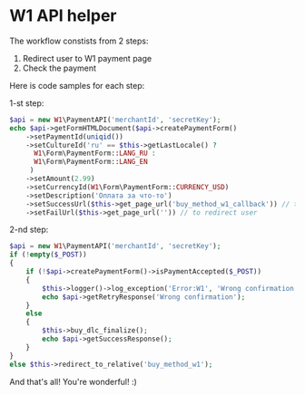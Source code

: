 # W1 API helper

The workflow constists from 2 steps:

1. Redirect user to W1 payment page
2. Check the payment

Here is code samples for each step:

1-st step:
```php
$api = new W1\PaymentAPI('merchantId', 'secretKey');
echo $api->getFormHTMLDocument($api->createPaymentForm()
	->setPaymentId(uniqid())
	->setCultureId('ru' == $this->getLastLocale() ? 
  	  W1\Form\PaymentForm::LANG_RU : 
  	  W1\Form\PaymentForm::LANG_EN
	 )
	->setAmount(2.99)
	->setCurrencyId(W1\Form\PaymentForm::CURRENCY_USD)
	->setDescription('Оплата за что-то')
	->setSuccessUrl($this->get_page_url('buy_method_w1_callback')) // to redirect user
	->setFailUrl($this->get_page_url('')) // to redirect user
```

2-nd step:
```php
$api = new W1\PaymentAPI('merchantId', 'secretKey');
if (!empty($_POST))
{
	if (!$api->createPaymentForm()->isPaymentAccepted($_POST))
	{
		$this->logger()->log_exception('Error:W1', 'Wrong confirmation: ' . json_encode($_POST), __FILE__, __LINE__);
		echo $api->getRetryResponse('Wrong confirmation');
	}
	else
	{
		$this->buy_dlc_finalize();
		echo $api->getSuccessResponse();
	}
}
else $this->redirect_to_relative('buy_method_w1');
```

And that's all! You're wonderful! :)
